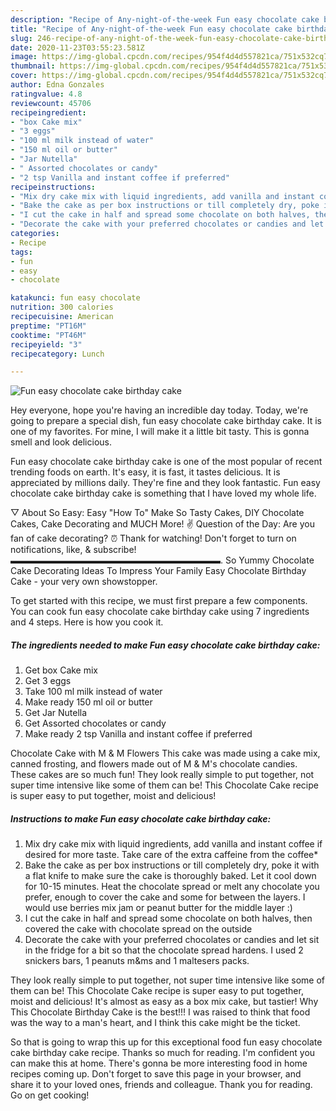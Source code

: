 ```yaml
---
description: "Recipe of Any-night-of-the-week Fun easy chocolate cake birthday cake"
title: "Recipe of Any-night-of-the-week Fun easy chocolate cake birthday cake"
slug: 246-recipe-of-any-night-of-the-week-fun-easy-chocolate-cake-birthday-cake
date: 2020-11-23T03:55:23.581Z
image: https://img-global.cpcdn.com/recipes/954f4d4d557821ca/751x532cq70/fun-easy-chocolate-cake-birthday-cake-recipe-main-photo.jpg
thumbnail: https://img-global.cpcdn.com/recipes/954f4d4d557821ca/751x532cq70/fun-easy-chocolate-cake-birthday-cake-recipe-main-photo.jpg
cover: https://img-global.cpcdn.com/recipes/954f4d4d557821ca/751x532cq70/fun-easy-chocolate-cake-birthday-cake-recipe-main-photo.jpg
author: Edna Gonzales
ratingvalue: 4.8
reviewcount: 45706
recipeingredient:
- "box Cake mix"
- "3 eggs"
- "100 ml milk instead of water"
- "150 ml oil or butter"
- "Jar Nutella"
- " Assorted chocolates or candy"
- "2 tsp Vanilla and instant coffee if preferred"
recipeinstructions:
- "Mix dry cake mix with liquid ingredients, add vanilla and instant coffee if desired for more taste. Take care of the extra caffeine from the coffee*"
- "Bake the cake as per box instructions or till completely dry, poke it with a flat knife to make sure the cake is thoroughly baked. Let it cool down for 10-15 minutes. Heat the chocolate spread or melt any chocolate you prefer, enough to cover the cake and some for between the layers. I would use berries mix jam or peanut butter for the middle layer :)"
- "I cut the cake in half and spread some chocolate on both halves, then covered the cake with chocolate spread on the outside"
- "Decorate the cake with your preferred chocolates or candies and let sit in the fridge for a bit so that the chocolate spread hardens. I used 2 snickers bars, 1 peanuts m&amp;ms and 1 maltesers packs."
categories:
- Recipe
tags:
- fun
- easy
- chocolate

katakunci: fun easy chocolate 
nutrition: 300 calories
recipecuisine: American
preptime: "PT16M"
cooktime: "PT46M"
recipeyield: "3"
recipecategory: Lunch

---
```



![Fun easy chocolate cake birthday cake](https://img-global.cpcdn.com/recipes/954f4d4d557821ca/751x532cq70/fun-easy-chocolate-cake-birthday-cake-recipe-main-photo.jpg)

Hey everyone, hope you're having an incredible day today. Today, we're going to prepare a special dish, fun easy chocolate cake birthday cake. It is one of my favorites. For mine, I will make it a little bit tasty. This is gonna smell and look delicious.

Fun easy chocolate cake birthday cake is one of the most popular of recent trending foods on earth. It's easy, it is fast, it tastes delicious. It is appreciated by millions daily. They're fine and they look fantastic. Fun easy chocolate cake birthday cake is something that I have loved my whole life.

▽ About So Easy: Easy &#34;How To&#34; Make So Tasty Cakes, DIY Chocolate Cakes, Cake Decorating and MUCH More! ✌ Question of the Day: Are you fan of cake decorating? ⏰ Thank for watching! Don&#39;t forget to turn on notifications, like, &amp; subscribe! ▬▬▬▬▬▬▬▬▬▬▬▬▬▬▬▬▬▬▬▬▬▬▬▬. So Yummy Chocolate Cake Decorating Ideas To Impress Your Family Easy Chocolate Birthday Cake - your very own showstopper.


To get started with this recipe, we must first prepare a few components. You can cook fun easy chocolate cake birthday cake using 7 ingredients and 4 steps. Here is how you cook it.

<!--inarticleads1-->

##### The ingredients needed to make Fun easy chocolate cake birthday cake:

1. Get box Cake mix
1. Get 3 eggs
1. Take 100 ml milk instead of water
1. Make ready 150 ml oil or butter
1. Get Jar Nutella
1. Get  Assorted chocolates or candy
1. Make ready 2 tsp Vanilla and instant coffee if preferred


Chocolate Cake with M &amp; M Flowers This cake was made using a cake mix, canned frosting, and flowers made out of M &amp; M&#39;s chocolate candies. These cakes are so much fun! They look really simple to put together, not super time intensive like some of them can be! This Chocolate Cake recipe is super easy to put together, moist and delicious! 

<!--inarticleads2-->

##### Instructions to make Fun easy chocolate cake birthday cake:

1. Mix dry cake mix with liquid ingredients, add vanilla and instant coffee if desired for more taste. Take care of the extra caffeine from the coffee*
1. Bake the cake as per box instructions or till completely dry, poke it with a flat knife to make sure the cake is thoroughly baked. Let it cool down for 10-15 minutes. Heat the chocolate spread or melt any chocolate you prefer, enough to cover the cake and some for between the layers. I would use berries mix jam or peanut butter for the middle layer :)
1. I cut the cake in half and spread some chocolate on both halves, then covered the cake with chocolate spread on the outside
1. Decorate the cake with your preferred chocolates or candies and let sit in the fridge for a bit so that the chocolate spread hardens. I used 2 snickers bars, 1 peanuts m&amp;ms and 1 maltesers packs.


They look really simple to put together, not super time intensive like some of them can be! This Chocolate Cake recipe is super easy to put together, moist and delicious! It&#39;s almost as easy as a box mix cake, but tastier! Why This Chocolate Birthday Cake is the best!!! I was raised to think that food was the way to a man&#39;s heart, and I think this cake might be the ticket. 

So that is going to wrap this up for this exceptional food fun easy chocolate cake birthday cake recipe. Thanks so much for reading. I'm confident you can make this at home. There's gonna be more interesting food in home recipes coming up. Don't forget to save this page in your browser, and share it to your loved ones, friends and colleague. Thank you for reading. Go on get cooking!
